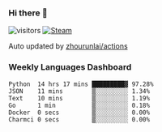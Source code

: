 ### Hi there 👋

![visitors](https://visitor-badge.glitch.me/badge?page_id=zhourunlai)
[![Steam](https://img.shields.io/badge/dynamic/json?label=Steam&query=%24.data.totalSubs&url=https%3A%2F%2Fapi.spencerwoo.com%2Fsubstats%2F%3Fsource%3DsteamGames%26queryKey%3D76561198285156854&suffix=%20Games&logo=steam&labelColor=134375&color=0b1a37&longCache=true)](http://steamcommunity.com/profiles/76561198285156854)

Auto updated by <a href="https://github.com/zhourunlai/zhourunlai/actions" target="_blank">zhourunlai/actions</a>

### Weekly Languages Dashboard

<!--PART:wakatime-->
```text
Python  14 hrs 17 mins █████████▓ 97.28%
JSON    11 mins        ▒░░░░░░░░░ 1.34%
Text    10 mins        ▒░░░░░░░░░ 1.19%
Go      1 min          ▒░░░░░░░░░ 0.18%
Docker  0 secs         ▒░░░░░░░░░ 0.00%
Charmci 0 secs         ▒░░░░░░░░░ 0.00%
```
<!--PART:wakatime-->
